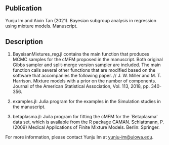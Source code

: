 ## Publication
Yunju Im and Aixin Tan (2021). Bayesian subgroup analysis in regression using mixture models. Manuscript.

## Description
1) BayeisanMixtures_reg.jl contains the main function that produces MCMC samples for the cMFM proposed in the manuscript. Both original Gibbs sampler and split-merge version sampler are included. The main function calls several other functions that are modified based on the software that accompanies the following paper. //
J. W. Miller and M. T. Harrison. Mixture models with a prior on the number of components. Journal of the American Statistical Association, Vol. 113, 2018, pp. 340-356. 

2) examples.jl: Julia program for the examples in the Simulation studies in the manuscript. 

3) betaplasma.jl: Juila program for fitting the cMFM for the `Betaplasma' data set, which is available from the R package CAMAN. 
Schlattmann, P.(2009) Medical Applications of Finite Mixture Models. Berlin: Springer.

For more information, please contact Yunju Im at yunju-im@uiowa.edu. 
